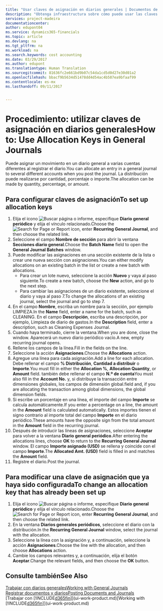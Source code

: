 ```yaml
---
title: "Usar claves de asignación en diarios generales | Documentos de Microsoft"
description: "Obtenga infraestructura sobre cómo puede usar las claves de asignación en diarios."
services: project-madeira
documentationcenter: 
author: edupont04
ms.service: dynamics365-financials
ms.topic: article
ms.devlang: na
ms.tgt_pltfrm: na
ms.workload: na
ms.search.keywords: cost accounting
ms.date: 03/29/2017
ms.author: edupont
ms.translationtype: Human Translation
ms.sourcegitcommit: 81636fc2e661bd9b07c54da1cd5d0d27e30d01a2
ms.openlocfilehash: bbacf9b5634d51478dd4d54ac4b587ea9bfaaf99
ms.contentlocale: es-mx
ms.lasthandoff: 09/11/2017


---
```

# <a name="how-to-use-allocation-keys-in-general-journals"></a><span data-ttu-id="c3ce1-103">Procedimiento: utilizar claves de asignación en diarios generales</span><span class="sxs-lookup"><span data-stu-id="c3ce1-103">How to: Use Allocation Keys in General Journals</span></span>
<span data-ttu-id="c3ce1-104">Puede asignar un movimiento en un diario general a varias cuentas diferentes al registrar el diario.</span><span class="sxs-lookup"><span data-stu-id="c3ce1-104">You can allocate an entry in a general journal to several different accounts when you post the journal.</span></span> <span data-ttu-id="c3ce1-105">La distribución puede realizarse por cantidad, porcentaje o importe.</span><span class="sxs-lookup"><span data-stu-id="c3ce1-105">The allocation can be made by quantity, percentage, or amount.</span></span>

## <a name="to-set-up-allocation-keys"></a><span data-ttu-id="c3ce1-106">Para configurar claves de asignación</span><span class="sxs-lookup"><span data-stu-id="c3ce1-106">To set up allocation keys</span></span>
1. <span data-ttu-id="c3ce1-107">Elija el icono ![Buscar página o informe](media/ui-search/search_small.png "icono Buscar página o informe"), especifique **Diario general periódico** y elija el vínculo relacionado.</span><span class="sxs-lookup"><span data-stu-id="c3ce1-107">Choose the ![Search for Page or Report](media/ui-search/search_small.png "Search for Page or Report icon") icon, enter **Recurring General Journal**, and then choose the related link.</span></span>
2. <span data-ttu-id="c3ce1-108">Seleccione el campo **Nombre de sección** para abrir la ventana **Secciones diario general**.</span><span class="sxs-lookup"><span data-stu-id="c3ce1-108">Choose the **Batch Name** field to open the **General Journal Batches** window.</span></span>
3. <span data-ttu-id="c3ce1-109">Puede modificar las asignaciones en una sección existente de la lista o crear une nueva sección con asignaciones.</span><span class="sxs-lookup"><span data-stu-id="c3ce1-109">You can either modify allocations on an existing batch in the list or create a new batch with allocations.</span></span>
   * <span data-ttu-id="c3ce1-110">Para crear un lote nuevo, seleccione la acción **Nuevo** y vaya al paso siguiente.</span><span class="sxs-lookup"><span data-stu-id="c3ce1-110">To create a new batch, choose the **New** action, and go to the next step.</span></span>
   * <span data-ttu-id="c3ce1-111">Para cambiar las asignaciones de un diario existente, seleccione el diario y vaya al paso 7.</span><span class="sxs-lookup"><span data-stu-id="c3ce1-111">To change the allocations of an existing journal, select the journal and go to step 7.</span></span>    
4. <span data-ttu-id="c3ce1-112">En el campo **Nombre**, escriba un nombre para la sección, por ejemplo LIMPIEZA.</span><span class="sxs-lookup"><span data-stu-id="c3ce1-112">In the **Name** field, enter a name for the batch, such as CLEANING.</span></span> <span data-ttu-id="c3ce1-113">En el campo **Descripción**, escriba una descripción, por ejemplo, Limpieza de diario de gastos.</span><span class="sxs-lookup"><span data-stu-id="c3ce1-113">In the **Description** field, enter a description, such as Cleaning Expenses Journal.</span></span>
5. <span data-ttu-id="c3ce1-114">Cuando haya terminado, cierre la ventana.</span><span class="sxs-lookup"><span data-stu-id="c3ce1-114">When you are done, close the window.</span></span> <span data-ttu-id="c3ce1-115">Aparecerá un nuevo diario periódico vacío.</span><span class="sxs-lookup"><span data-stu-id="c3ce1-115">A new, empty recurring journal opens.</span></span>
6. <span data-ttu-id="c3ce1-116">Rellene los campos de la línea.</span><span class="sxs-lookup"><span data-stu-id="c3ce1-116">Fill in the fields on the line.</span></span>
7. <span data-ttu-id="c3ce1-117">Seleccione la acción **Asignaciones**.</span><span class="sxs-lookup"><span data-stu-id="c3ce1-117">Choose the **Allocations** action.</span></span>
8. <span data-ttu-id="c3ce1-118">Agregue una línea para cada asignación.</span><span class="sxs-lookup"><span data-stu-id="c3ce1-118">Add a line for each allocation.</span></span> <span data-ttu-id="c3ce1-119">Debe rellenar el campo **% Distribución**, **Cantidad a distribuir** o **Importe**.</span><span class="sxs-lookup"><span data-stu-id="c3ce1-119">You must fill in either the **Allocation %**, **Allocation Quantity**, or **Amount** field.</span></span> <span data-ttu-id="c3ce1-120">también debe rellenar el campo **N.º de cuenta**</span><span class="sxs-lookup"><span data-stu-id="c3ce1-120">You must also fill in the **Account No.**</span></span> <span data-ttu-id="c3ce1-121">y, si distribuye la transacción entre dimensiones globales, los campos de dimensión global.</span><span class="sxs-lookup"><span data-stu-id="c3ce1-121">field and, if you are allocating the transaction among global dimensions, the global dimension fields.</span></span>
9. <span data-ttu-id="c3ce1-122">Si escribe un porcentaje en una línea, el importe del campo **Importe** se calcula automáticamente.</span><span class="sxs-lookup"><span data-stu-id="c3ce1-122">If you enter a percentage on a line, the amount in the **Amount** field is calculated automatically.</span></span> <span data-ttu-id="c3ce1-123">Estos importes tienen el signo contrario al importe total del campo **Importe** en el diario periódico.</span><span class="sxs-lookup"><span data-stu-id="c3ce1-123">These amounts have the opposite sign from the total amount in the **Amount** field in the recurring journal.</span></span>
10. <span data-ttu-id="c3ce1-124">Después de introducir las líneas de asignaciones, seleccione **Aceptar** para volver a la ventana **Diario general periódico**.</span><span class="sxs-lookup"><span data-stu-id="c3ce1-124">After entering the allocations lines, choose **OK** to return to the **Recurring General Journal** window.</span></span> <span data-ttu-id="c3ce1-125">El campo **Importe asignado (USD)** se rellena y coincide con el campo **Importe**.</span><span class="sxs-lookup"><span data-stu-id="c3ce1-125">The **Allocated Amt. (USD)** field is filled in and matches the **Amount** field.</span></span>
11. <span data-ttu-id="c3ce1-126">Registre el diario.</span><span class="sxs-lookup"><span data-stu-id="c3ce1-126">Post the journal.</span></span>

## <a name="to-change-an-allocation-key-that-has-already-been-set-up"></a><span data-ttu-id="c3ce1-127">Para modificar una clave de asignación que ya haya sido configurada</span><span class="sxs-lookup"><span data-stu-id="c3ce1-127">To change an allocation key that has already been set up</span></span>
1. <span data-ttu-id="c3ce1-128">Elija el icono ![Buscar página o informe](media/ui-search/search_small.png "icono Buscar página o informe"), especifique **Diario general periódico** y elija el vínculo relacionado.</span><span class="sxs-lookup"><span data-stu-id="c3ce1-128">Choose the ![Search for Page or Report](media/ui-search/search_small.png "Search for Page or Report icon") icon, enter **Recurring General Journal**, and then choose the related link.</span></span>
2. <span data-ttu-id="c3ce1-129">En la ventana **Diarios generales periódicos**, seleccione el diario con la distribución.</span><span class="sxs-lookup"><span data-stu-id="c3ce1-129">In the **Recurring General Journal** window, select the journal with the allocation.</span></span>
3. <span data-ttu-id="c3ce1-130">Seleccione la línea con la asignación y, a continuación, seleccione la acción **Asignaciones**.</span><span class="sxs-lookup"><span data-stu-id="c3ce1-130">Choose the line with the allocation, and then choose **Allocations** action.</span></span>
4. <span data-ttu-id="c3ce1-131">Cambie los campos relevantes y, a continuación, elija el botón **Aceptar**.</span><span class="sxs-lookup"><span data-stu-id="c3ce1-131">Change the relevant fields, and then choose the **OK** button.</span></span>

## <a name="see-also"></a><span data-ttu-id="c3ce1-132">Consulte también</span><span class="sxs-lookup"><span data-stu-id="c3ce1-132">See Also</span></span>
[<span data-ttu-id="c3ce1-133">Trabajar con diarios generales</span><span class="sxs-lookup"><span data-stu-id="c3ce1-133">Working with General Journals</span></span>](ui-work-general-journals.md)  
[<span data-ttu-id="c3ce1-134">Registrar documentos y diarios</span><span class="sxs-lookup"><span data-stu-id="c3ce1-134">Posting Documents and Journals</span></span>](ui-post-documents-journals.md)  
<span data-ttu-id="c3ce1-135">[Trabajar con [!INCLUDE[d365fin](includes/d365fin_md.md)]](ui-work-product.md)</span><span class="sxs-lookup"><span data-stu-id="c3ce1-135">[Working with [!INCLUDE[d365fin](includes/d365fin_md.md)]](ui-work-product.md)</span></span>

